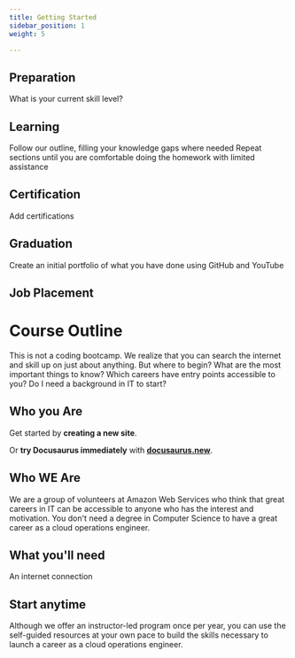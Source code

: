 ```yaml
---
title: Getting Started
sidebar_position: 1
weight: 5

---
```


## Preparation
What is your current skill level?

## Learning
Follow our outline, filling your knowledge gaps where needed
Repeat sections until you are comfortable doing the homework with limited assistance

## Certification
Add certifications

## Graduation
Create an initial portfolio of what you have done using GitHub and YouTube

## Job Placement

# Course Outline
This is not a coding bootcamp. We realize that you can search the internet and skill up
on just about anything. But where to begin? What are the most important things to know? Which
careers have entry points accessible to you? Do I need a background in IT to start?

## Who you Are

Get started by **creating a new site**.

Or **try Docusaurus immediately** with **[docusaurus.new](https://docusaurus.new)**.

## Who WE Are
We are a group of volunteers at Amazon Web Services who think that great careers in IT can be accessible to
anyone who has the interest and motivation. You don't need a degree in Computer Science to have a great career
as a cloud operations engineer.


## What you'll need
An internet connection

## Start anytime
Although we offer an instructor-led program once per year, you can use the self-guided resources
at your own pace to build the skills necessary to launch a career as a cloud operations engineer.